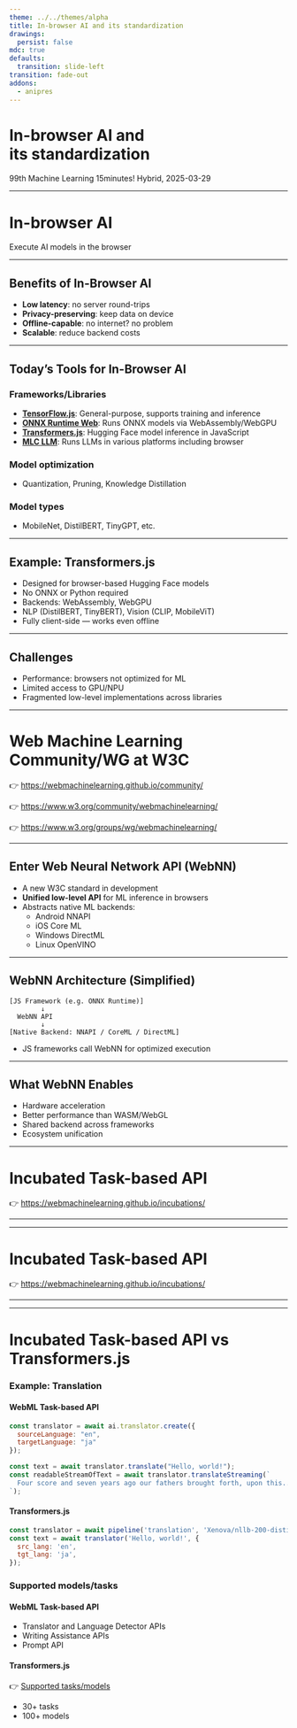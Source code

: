 ```yaml
---
theme: ../../themes/alpha
title: In-browser AI and its standardization
drawings:
  persist: false
mdc: true
defaults:
  transition: slide-left
transition: fade-out
addons:
  - anipres
---
```


<h1>
In-browser AI and<br />
its standardization
</h1>

99th Machine Learning 15minutes! Hybrid, 2025-03-29

---

# In-browser AI

<div>

<span text-4xl>Execute AI models in the browser</span>

</div>

---

## Benefits of In-Browser AI

<v-clicks>

- **Low latency**: no server round-trips
- **Privacy-preserving**: keep data on device
- **Offline-capable**: no internet? no problem
- **Scalable**: reduce backend costs

</v-clicks>

---

## Today’s Tools for In-Browser AI

### Frameworks/Libraries

- [**TensorFlow.js**](https://www.tensorflow.org/js): General-purpose, supports training and inference
- [**ONNX Runtime Web**](https://onnxruntime.ai/docs/tutorials/web/): Runs ONNX models via WebAssembly/WebGPU
- [**Transformers.js**](https://huggingface.co/docs/transformers.js/en/index): Hugging Face model inference in JavaScript
- [**MLC LLM**](https://llm.mlc.ai/): Runs LLMs in various platforms including browser

### Model optimization
- Quantization, Pruning, Knowledge Distillation

### Model types
- MobileNet, DistilBERT, TinyGPT, etc.

---

## Example: Transformers.js

- Designed for browser-based Hugging Face models
- No ONNX or Python required
- Backends: WebAssembly, WebGPU
- NLP (DistilBERT, TinyBERT), Vision (CLIP, MobileViT)
- Fully client-side — works even offline

---

## Challenges

- Performance: browsers not optimized for ML
- Limited access to GPU/NPU
- Fragmented low-level implementations across libraries

---

# Web Machine Learning Community/WG at W3C

<div>

👉 https://webmachinelearning.github.io/community/

👉 https://www.w3.org/community/webmachinelearning/

👉 https://www.w3.org/groups/wg/webmachinelearning/

</div>

---

## Enter Web Neural Network API (WebNN)
- A new W3C standard in development
- **Unified low-level API** for ML inference in browsers
- Abstracts native ML backends:
  - Android NNAPI
  - iOS Core ML
  - Windows DirectML
  - Linux OpenVINO

---

## WebNN Architecture (Simplified)
```
[JS Framework (e.g. ONNX Runtime)]
        ↓
  WebNN API
        ↓
[Native Backend: NNAPI / CoreML / DirectML]
```
- JS frameworks call WebNN for optimized execution

---

## What WebNN Enables
- Hardware acceleration
- Better performance than WASM/WebGL
- Shared backend across frameworks
- Ecosystem unification

---

# Incubated Task-based API

👉 https://webmachinelearning.github.io/incubations/

---

<SlidevAnipres id="tech-layers" />

---

# Incubated Task-based API

👉 https://webmachinelearning.github.io/incubations/

---

<SlidevAnipres id="tech-layers" />

---

# Incubated Task-based API vs Transformers.js

<div>

### Example: Translation

<div grid="~ cols-2 gap-4">

<div>

#### WebML Task-based API

```js {1-6|*}{lines:true}
const translator = await ai.translator.create({
  sourceLanguage: "en",
  targetLanguage: "ja"
});

const text = await translator.translate("Hello, world!");
const readableStreamOfText = await translator.translateStreaming(`
  Four score and seven years ago our fathers brought forth, upon this...
`);
```

</div>

<div>

#### Transformers.js

```js {*}{lines:true}
const translator = await pipeline('translation', 'Xenova/nllb-200-distilled-600M');
const text = await translator('Hello, world!', {
  src_lang: 'en',
  tgt_lang: 'ja',
});
```

</div>

</div>

</div>

<div v-click mt-4>

### Supported models/tasks

<div grid="~ cols-2 gap-4">

<div>

#### WebML Task-based API

- Translator and Language Detector APIs
- Writing Assistance APIs
- Prompt API

</div>

<div>

#### Transformers.js

👉 [Supported tasks/models](https://huggingface.co/docs/transformers.js/en/index#supported-tasksmodels)

* 30+ tasks
* 100+ models

</div>

</div>

</div>
